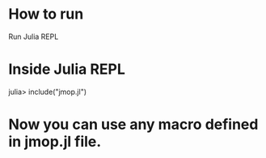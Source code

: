 # How to run

Run Julia REPL

# Inside Julia REPL

julia> include("jmop.jl")


# Now you can use any macro defined in jmop.jl file.